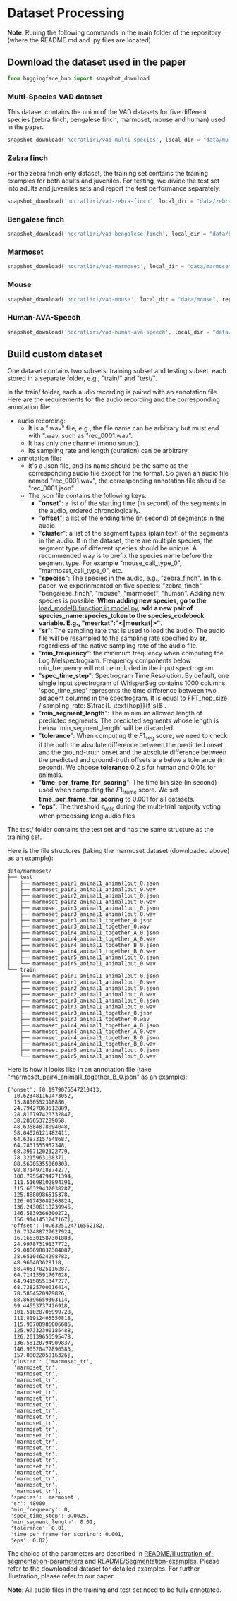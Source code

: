 # Dataset Processing

**Note**: Runing the following commands in the main folder of the repository (where the README.md and .py files are located)

## Download the dataset used in the paper


```python
from huggingface_hub import snapshot_download
```

### Multi-Species VAD dataset
This dataset contains the union of the VAD datasets for five different species (zebra finch, bengalese finch, marmoset, mouse and human) used in the paper.


```python
snapshot_download('nccratliri/vad-multi-species', local_dir = "data/multi-species", repo_type="dataset" )
```

### Zebra finch
For the zebra finch only dataset, the training set contains the training examples for both adults and juveniles. For testing, we divide the test set into adults and juveniles sets and report the test performance separately.


```python
snapshot_download('nccratliri/vad-zebra-finch', local_dir = "data/zebra-finch", repo_type="dataset" )
```

### Bengalese finch


```python
snapshot_download('nccratliri/vad-bengalese-finch', local_dir = "data/bengalese-finch", repo_type="dataset" )
```

### Marmoset


```python
snapshot_download('nccratliri/vad-marmoset', local_dir = "data/marmoset", repo_type="dataset" )
```

### Mouse


```python
snapshot_download('nccratliri/vad-mouse', local_dir = "data/mouse", repo_type="dataset" )
```

### Human-AVA-Speech


```python
snapshot_download('nccratliri/vad-human-ava-speech', local_dir = "data/human-ava-speech", repo_type="dataset" )
```

## Build custom dataset

One dataset contains two subsets: training subset and testing subset, each stored in a separate folder, e.g., "train/" and "test/".

In the train/ folder, each audio recording is paired with an annotation file. Here are the requirements for the audio recording and the corresponding annotation file:
* audio recording:
  * It is a ".wav" file, e.g., the file name can be arbitrary but must end with ".wav, such as "rec_0001.wav".
  * It has only one channel (mono sound).
  * Its sampling rate and length (duration) can be arbitrary.
* annotation file:
  * It's a .json file, and its name should be the same as the corresponding audio file except for the format. So given an audio file named "rec_0001.wav", the corresponding annotation file should be "rec_0001.json"
  * The json file contains the following keys:
    * "**onset**": a list of the starting time (in second) of the segments in the audio, ordered chronologically.
    * "**offset**": a list of the ending time (in second) of segments in the audio
    * "**cluster**": a list of the segment types (plain text) of the segments in the audio. If in the dataset, there are multiple species, the segment type of different species should be unique. A recommended way is to prefix the species name before the segment type. For example "mouse_call_type_0", "marmoset_call_type_0", etc.
    * "**species**": The species in the audio, e.g., "zebra_finch". In this paper, we experinmented on five species: "zebra_finch", "bengalese_finch", "mouse", "marmoset", "human". Adding new species is possible. **When adding new species, go to the** [load_model() function in model.py](../model.py#L90), **add a new pair of species_name:species_token to the species_codebook variable. E.g., "meerkat":"<|meerkat|>"**.
    * "**sr**": The sampling rate that is used to load the audio. The audio file will be resampled to the sampling rate specified by **sr**, regardless of the native sampling rate of the audio file.
    * "**min_frequency**": the minimum frequency when computing the Log Melspectrogram. Frequency components below min_frequency will not be included in the input spectrogram.
    * "**spec_time_step**": Spectrogram Time Resolution. By default, one single input spectrogram of WhisperSeg contains 1000 columns. 'spec_time_step' represents the time difference between two adjacent columns in the spectrogram. It is equal to FFT_hop_size / sampling_rate: $\frac{L_\text{hop}}{f_s}$ .
    * "**min_segment_length**": The minimum allowed length of predicted segments. The predicted segments whose length is below 'min_segment_length' will be discarded.
    * "**tolerance**": When computing the $F1_\text{seg}$ score, we need to check if the both the absolute difference between the predicted onset and the ground-truth onset and the absolute difference between the predicted and ground-truth offsets are below a tolerance (in second). We choose **tolerance** 0.2 s for human and 0.01s for animals.
    * "**time_per_frame_for_scoring**": The time bin size (in second) used when computing the $F1_\text{frame}$ score. We set **time_per_frame_for_scoring** to 0.001 for all datasets.
    * "**eps**": The threshold $\epsilon_\text{vote}$ during the multi-trial majority voting when processing long audio files
      
The test/ folder contains the test set and has the same structure as the training set.

Here is the file structures (taking the marmoset dataset (downloaded above) as an example):
```
data/marmoset/
├── test
│   ├── marmoset_pair1_animal1_animal1out_0.json
│   ├── marmoset_pair1_animal1_animal1out_0.wav
│   ├── marmoset_pair2_animal1_animal1out_0.json
│   ├── marmoset_pair2_animal1_animal1out_0.wav
│   ├── marmoset_pair3_animal1_animal1out_0.json
│   ├── marmoset_pair3_animal1_animal1out_0.wav
│   ├── marmoset_pair3_animal1_together_0.json
│   ├── marmoset_pair3_animal1_together_0.wav
│   ├── marmoset_pair4_animal1_together_A_0.json
│   ├── marmoset_pair4_animal1_together_A_0.wav
│   ├── marmoset_pair4_animal1_together_B_0.json
│   ├── marmoset_pair4_animal1_together_B_0.wav
│   ├── marmoset_pair5_animal1_animal1out_0.json
│   └── marmoset_pair5_animal1_animal1out_0.wav
└── train
    ├── marmoset_pair1_animal1_animal1out_0.json
    ├── marmoset_pair1_animal1_animal1out_0.wav
    ├── marmoset_pair2_animal1_animal1out_0.json
    ├── marmoset_pair2_animal1_animal1out_0.wav
    ├── marmoset_pair3_animal1_animal1out_0.json
    ├── marmoset_pair3_animal1_animal1out_0.wav
    ├── marmoset_pair3_animal1_together_0.json
    ├── marmoset_pair3_animal1_together_0.wav
    ├── marmoset_pair4_animal1_together_A_0.json
    ├── marmoset_pair4_animal1_together_A_0.wav
    ├── marmoset_pair4_animal1_together_B_0.json
    ├── marmoset_pair4_animal1_together_B_0.wav
    ├── marmoset_pair5_animal1_animal1out_0.json
    └── marmoset_pair5_animal1_animal1out_0.wav
```

Here is how it looks like in an annotation file (take "marmoset_pair4_animal1_together_B_0.json" as an example):
```
{'onset': [0.1979075547210413,
  10.623481169473052,
  15.8850552318886,
  24.79427063612889,
  28.810797420332847,
  38.2856537289058,
  48.63584878094048,
  58.04026121482411,
  64.63873157548687,
  64.7831555952348,
  68.39671202322779,
  78.3215963108371,
  88.56905355060303,
  98.87149718874277,
  100.79554794271394,
  111.51698102894191,
  115.66329432038287,
  125.8880986515378,
  126.01743089368824,
  136.24306110239945,
  146.5839366300272,
  156.9141451247167],
 'offset': [0.6325124716552182,
  10.732488727627924,
  16.165301587301883,
  24.99787319137772,
  29.080698832384087,
  38.65104624298783,
  48.960403628118,
  58.40517025116287,
  64.71413591707028,
  64.94158551347277,
  68.73825700016414,
  78.5864520979826,
  88.86396659303114,
  99.44553737426918,
  101.51028706999728,
  111.81912465550818,
  115.90700986006686,
  125.97332390185488,
  126.26139656595478,
  136.58120794909837,
  146.90520472896583,
  157.0802205816326],
 'cluster': ['marmoset_tr',
  'marmoset_tr',
  'marmoset_tr',
  'marmoset_tr',
  'marmoset_tr',
  'marmoset_tr',
  'marmoset_tr',
  'marmoset_tr',
  'marmoset_tr',
  'marmoset_tr',
  'marmoset_tr',
  'marmoset_tr',
  'marmoset_tr',
  'marmoset_tr',
  'marmoset_tr',
  'marmoset_tr',
  'marmoset_tr',
  'marmoset_tr',
  'marmoset_tr',
  'marmoset_tr',
  'marmoset_tr',
  'marmoset_tr'],
 'species': 'marmoset',
 'sr': 48000,
 'min_frequency': 0,
 'spec_time_step': 0.0025,
 'min_segment_length': 0.01,
 'tolerance': 0.01,
 'time_per_frame_for_scoring': 0.001,
 'eps': 0.02}
```


The choice of the parameters are described in [README/Illustration-of-segmentation-parameters](../README.md#Illustration-of-segmentation-parameters) and [README/Segmentation-examples](../README.md#Segmentation-Examples). Please refer to the downloaded dataset for detailed examples. For further illustration, please refer to our paper.

**Note**: All audio files in the training and test set need to be fully annotated.
